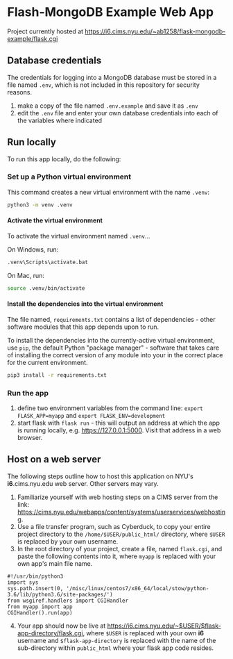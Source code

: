 # Flash-MongoDB Example Web App

Project currently hosted at https://i6.cims.nyu.edu/~ab1258/flask-mongodb-example/flask.cgi

## Database credentials

The credentials for logging into a MongoDB database must be stored in a file named `.env`, which is not included in this repository for security reasons.

1. make a copy of the file named `.env.example` and save it as `.env`
1. edit the `.env` file and enter your own database credentials into each of the variables where indicated

## Run locally

To run this app locally, do the following:

### Set up a Python virtual environment

This command creates a new virtual environment with the name `.venv`:

```bash
python3 -m venv .venv
```

#### Activate the virtual environment

To activate the virtual environment named `.venv`...

On Windows, run:

```bash
.venv\Scripts\activate.bat
```

On Mac, run:

```bash
source .venv/bin/activate
```

#### Install the dependencies into the virtual environment

The file named, `requirements.txt` contains a list of dependencies - other software modules that this app depends upon to run.

To install the dependencies into the currently-active virtual environment, use `pip`, the default Python "package manager" - software that takes care of installing the correct version of any module into your in the correct place for the current environment.

```bash
pip3 install -r requirements.txt
```

### Run the app

1. define two environment variables from the command line: `export FLASK_APP=myapp` and `export FLASK_ENV=development`
1. start flask with `flask run` - this will output an address at which the app is running locally, e.g. https://127.0.0.1:5000. Visit that address in a web browser.

## Host on a web server

The following steps outline how to host this application on NYU's **i6**.cims.nyu.edu web server. Other servers may vary.

1. Familiarize yourself with web hosting steps on a CIMS server from the link: https://cims.nyu.edu/webapps/content/systems/userservices/webhosting.
2. Use a file transfer program, such as Cyberduck, to copy your entire project directory to the `/home/$USER/public_html/` directory, where `$USER` is replaced by your own username.
3. In the root directory of your project, create a file, named `flask.cgi`, and paste the following contents into it, where `myapp` is replaced with your own app's main file name.

```
#!/usr/bin/python3
import sys
sys.path.insert(0, '/misc/linux/centos7/x86_64/local/stow/python-3.6/lib/python3.6/site-packages/')
from wsgiref.handlers import CGIHandler
from myapp import app
CGIHandler().run(app)
```

4. Your app should now be live at https://i6.cims.nyu.edu/~$USER/$flask-app-directory/flask.cgi, where `$USER` is replaced with your own **i6** username and `$flask-app-directory` is replaced with the name of the sub-directory within `public_html` where your flask app code resides.
